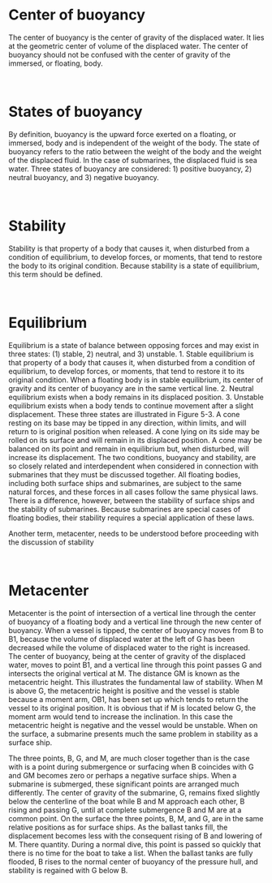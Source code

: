 # Center of buoyancy

The center of buoyancy is the center of gravity of the displaced water. It lies at the geometric center of volume of the displaced water. The center of buoyancy should not be confused with the center of gravity of the immersed, or floating, body.

</br>

# States of buoyancy

By definition, buoyancy is the upward force exerted on a floating, or immersed, body and is independent of the weight of the body. The state of buoyancy refers to the ratio between the weight of the body and the weight of the displaced fluid. In the case of submarines, the displaced fluid is sea water. Three states of buoyancy are considered: 1) positive buoyancy, 2) neutral buoyancy, and 3) negative buoyancy.

</br>

# Stability

Stability is that property of a body that causes it, when disturbed from a condition of equilibrium, to develop forces, or moments, that tend to restore the body to its original condition. Because stability is a state of equilibrium, this term should be defined.

</br>

# Equilibrium

Equilibrium is a state of balance between opposing forces and may exist in three states: (1) stable, 2) neutral, and 3) unstable. 1. Stable equilibrium is that property of a body that causes it, when disturbed from a condition of equilibrium, to develop forces, or moments, that tend to restore it to its original condition. When a floating body is in stable equilibrium, its center of gravity and its center of buoyancy are in the same vertical line. 2. Neutral equilibrium exists when a body remains in its displaced position. 3. Unstable equilibrium exists when a body tends to continue movement after a slight displacement. These three states are illustrated in Figure 5-3. A cone resting on its base may be tipped in any direction, within limits, and will return to is original position when released. A cone lying on its side may be rolled on its surface and will remain in its displaced position. A cone may be balanced on its point and remain in equilibrium but, when disturbed, will increase its displacement. The two conditions, buoyancy and stability, are so closely related and interdependent when considered in connection with submarines that they must be discussed together. All floating bodies, including both surface ships and submarines, are subject to the same natural forces, and these forces in all cases follow the same physical laws. There is a difference, however, between the stability of surface ships and the stability of submarines. Because submarines are special cases of floating bodies, their stability requires a special application of these laws.

Another term, metacenter, needs to be understood before proceeding with the discussion of stability

</br>

# Metacenter

Metacenter is the point of intersection of a vertical line through the center of buoyancy of a floating body and a vertical line through the new center of buoyancy. When a vessel is tipped, the center of buoyancy moves from B to B1, because the volume of displaced water at the left of G has been decreased while the volume of displaced water to the right is increased. The center of buoyancy, being at the center of gravity of the displaced water, moves to point B1, and a vertical line through this point passes G and intersects the original vertical at M. The distance GM is known as the metacentric height. This illustrates the fundamental law of stability. When M is above G, the metacentric height is positive and the vessel is stable because a moment arm, OB1, has been set up which tends to return the vessel to its original position. It is obvious that if M is located below G, the moment arm would tend to increase the inclination. In this case the metacentric height is negative and the vessel would be unstable. When on the surface, a submarine presents much the same problem in stability as a surface ship.

The three points, B, G, and M, are much closer together than is the case with is a point during submergence or surfacing when B coincides with G and GM becomes zero or perhaps a negative surface ships. When a submarine is submerged, these significant points are arranged much differently. The center of gravity of the submarine, G, remains fixed slightly below the centerline of the boat while B and M approach each other, B rising and passing G, until at complete submergence B and M are at a common point.  On the surface the three points, B, M, and G, are in the same relative positions as for surface ships. As the ballast tanks fill, the displacement becomes less with the consequent rising of B and lowering of M.  There quantity. During a normal dive, this point is passed so quickly that there is no time for the boat to take a list. When the ballast tanks are fully flooded, B rises to the normal center of buoyancy of the pressure hull, and stability is regained with G below B.

</br>
